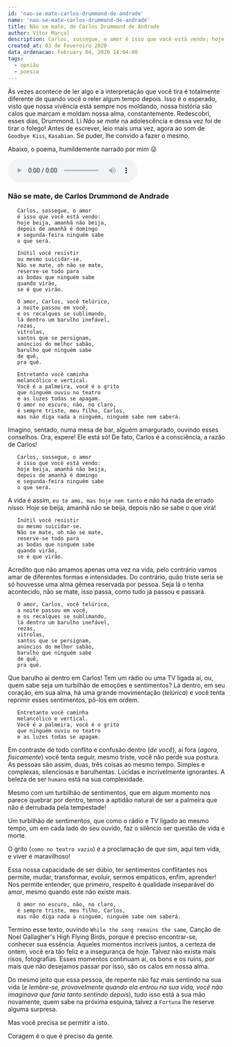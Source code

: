 ```yaml
---
id: 'nao-se-mate-carlos-drummond-de-andrade'
name: 'nao-se-mate-carlos-drummond-de-andrade'
title: Não se mate, de Carlos Drummond de Andrade
author: Vítor Marçal
description: Carlos, sossegue, o amor é isso que você está vendo; hoje beija, amanhã não beija, depois de amanhã é domingo e segunda-feira ninguém sabe o que será.
created_at: 03 de Fevereiro 2020
data_ordenacao: February 04, 2020 14:04:00
tags:
  - opnião
  - poesia
---
```

Às vezes acontece de ler algo e a interpretação que você tira é totalmente diferente de quando você o reler algum tempo depois.
Isso é o esperado, visto que nossa vivência está sempre nos moldando, nossa história são calos que marcam e moldam nossa alma, constantemente.
Redescobri, esses dias, Drummond. Li *Não se mate* na adolescência e dessa vez foi de tirar o folego! Antes de escrever, leio mais uma vez, agora ao som de `Goodbye Kiss`, `Kasabian`. Se puder, lhe convido a fazer o mesmo.

Abaixo, o poema, humildemente narrado por mim  &#128540;

<audio controls>
  <source src="/audios/nao-se-mate-drumm.mp3" type="audio/mpeg">
Seu navegador não suporta o elemento de áudio.
</audio>

### Não se mate, de Carlos Drummond de Andrade
```
   Carlos, sossegue, o amor 
   é isso que você está vendo:
   hoje beija, amanhã não beija, 
   depois de amanhã é domingo 
   e segunda-feira ninguém sabe 
   o que será.
   
   Inútil você resistir
   ou mesmo suicidar-se.
   Não se mate, oh não se mate,
   reserve-se todo para 
   as bodas que ninguém sabe 
   quando virão, 
   se é que virão.
   
   O amor, Carlos, você telúrico,
   a noite passou em você, 
   e os recalques se sublimando,
   lá dentro um barulho inefável,
   rezas, 
   vitrolas,
   santos que se persignam, 
   anúncios do melhor sabão, 
   barulho que ninguém sabe
   de quê, 
   pra quê.
   
   Entretanto você caminha
   melancólico e vertical.
   Você é a palmeira, você é o grito 
   que ninguém ouviu no teatro
   e as luzes todas se apagam. 
   O amor no escuro, não, no claro,
   é sempre triste, meu filho, Carlos, 
   mas não diga nada a ninguém, ninguém sabe nem saberá.
```

Imagino, sentado, numa mesa de bar, alguém amargurado, ouvindo esses conselhos.
Ora, espere! Ele está só! De fato, Carlos é a consciência, a razão de Carlos!

````
   Carlos, sossegue, o amor 
   é isso que você está vendo:
   hoje beija, amanhã não beija, 
   depois de amanhã é domingo 
   e segunda-feira ninguém sabe 
   o que será.
````

A vida é assim, `eu te amo, mas hoje nem tanto` e não há nada de errado nisso.
Hoje se beija, amanhã não se beija, depois não se sabe o que virá!

```
   Inútil você resistir
   ou mesmo suicidar-se.
   Não se mate, oh não se mate,
   reserve-se todo para 
   as bodas que ninguém sabe 
   quando virão, 
   se é que virão.
```

Acredito que não amamos apenas uma vez na vida, pelo contrário vamos amar de diferentes formas e intensidades. Do contrário,
quão triste seria se só houvesse uma alma gêmea reservada por pessoa. Seja lá o tenha acontecido, não se mate, isso passa,
como tudo já passou e passará.

```
   O amor, Carlos, você telúrico,
   a noite passou em você, 
   e os recalques se sublimando,
   lá dentro um barulho inefável,
   rezas, 
   vitrolas,
   santos que se persignam, 
   anúncios do melhor sabão, 
   barulho que ninguém sabe
   de quê, 
   pra quê.
```

Que barulho aí dentro em Carlos! Tem um rádio ou uma TV ligada aí, ou, quem sabe seja um turbilhão de emoções e sentimentos?
Lá dentro, em seu coração, em sua alma, há uma grande movimentação (*telúrica*) e você tenta reprimir esses sentimentos, pô-los em ordem.

```
   Entretanto você caminha
   melancólico e vertical.
   Você é a palmeira, você é o grito 
   que ninguém ouviu no teatro
   e as luzes todas se apagam. 
```

Em contraste de todo conflito e confusão dentro (*de você*), aí fora (*agora, fisicamente*) você tenta seguir, mesmo triste, você não perde sua postura.
As pessoas são assim, duas, três coisas ao mesmo tempo. Simples e complexas, silenciosas e barulhentas. Lúcidas e incrivelmente ignorantes. A beleza de ser `humano` está na sua complexidade.

Mesmo com um turbilhão de sentimentos, que em algum momento nos parece quebrar por dentro, temos a aptidão natural de ser a palmeira que não é derrubada pela tempestade!

Um turbilhão de sentimentos, que como o rádio e TV ligado ao mesmo tempo, um em cada lado do seu ouvido, faz o silêncio ser questão de vida e morte.

O grito (`como no teatro vazio`) é a proclamação de que sim, aqui tem vida, e viver é maravilhoso!

Essa nossa capacidade de ser dúbio, ter sentimentos conflitantes nos permite, mudar, transformar, evoluir, sermos empáticos, enfim, aprender! Nos permite entender, que primeiro,
respeito é qualidade inseparável do amor, mesmo quando este não existe mais.

```
   O amor no escuro, não, no claro,
   é sempre triste, meu filho, Carlos, 
   mas não diga nada a ninguém, ninguém sabe nem saberá.
```
Termino esse texto, ouvindo `While the song remains the same`, Canção de Noel Gallagher's High Flying Birds, porque é preciso encontrar-se, conhecer sua essência.
Aqueles momentos incríveis juntos, a certeza de ontem, você era tão feliz e a insegurança de hoje. Talvez não exista mais risos, fotografias.
Esses momentos continuam aí, os bons e os ruins, por mais que não desejamos passar por isso,
são os calos em nossa alma.

Do mesmo jeito que essa pessoa, de repente não faz mais sentindo na sua vida (*e lembre-se, provavelmente quando ela entrou na sua vida, você não imaginava que faria tanto sentindo depois*),
tudo isso está a sua mão novamente, quem sabe na próxima esquina, talvez  a `Fortuna` lhe reserve alguma surpresa. 

Mas você precisa se permitir a isto. 

Coragem é o que é preciso da gente.

